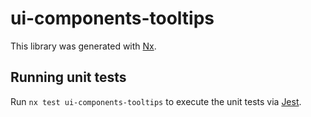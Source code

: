 # ui-components-tooltips

This library was generated with [Nx](https://nx.dev).

## Running unit tests

Run `nx test ui-components-tooltips` to execute the unit tests via [Jest](https://jestjs.io).
